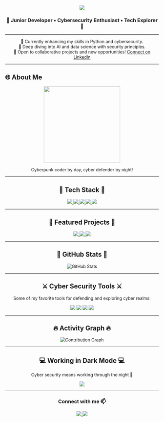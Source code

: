 <h1 align="center">
    <img src="https://readme-typing-svg.herokuapp.com/?font=Righteous&size=35&center=true&vCenter=true&width=500&height=70&duration=4000&lines=Welcome+to+my+Cyber+Hub;I+am+Selman+Vural;Cybersecurity+%26+Python+Developer" />
</h1>

<h3 align="center">👾 Junior Developer • Cybersecurity Enthusiast • Tech Explorer 👾</h3>

---

<div align="center">
 
 🔭 Currently enhancing my skills in Python and cybersecurity.  
 🌱 Deep diving into AI and data science with security principles.  
 🤝 Open to collaborative projects and new opportunities! [Connect on LinkedIn](https://www.linkedin.com/in/selman-vural/)

</div>

---

## 🌐 About Me
<div align="center">
  <img src="https://user-images.githubusercontent.com/52854010/115994073-dcd1e780-a5dc-11eb-81a3-4e9fae7a8d5c.gif" width="250px" />
  <p>Cyberpunk coder by day, cyber defender by night!</p>
</div>

---

<h2 align="center">🔹 Tech Stack 🔹</h2>
<p align="center">
 <a href="https://www.python.org/" target="_blank">
    <img src="https://img.shields.io/badge/Python-14354C?style=for-the-badge&logo=python&logoColor=white"/>
  </a>
  <a href="https://www.linux.org/" target="_blank">
    <img src="https://img.shields.io/badge/Linux-FCC624?style=for-the-badge&logo=linux&logoColor=black" />
  </a>
  <a href="https://developer.mozilla.org/en-US/docs/Web/HTML" target="_blank">
    <img src="https://img.shields.io/badge/HTML5-E34F26?style=for-the-badge&logo=html5&logoColor=white" />
  </a>
  <a href="https://www.microsoft.com/en-us/sql-server" target="_blank">
    <img src="https://img.shields.io/badge/SQL%20Server-CC2927?style=for-the-badge&logo=microsoft-sql-server&logoColor=white" />
  </a>
  <a href="https://www.unity.com/" target="_blank">
    <img src="https://img.shields.io/badge/Unity-100000?style=for-the-badge&logo=unity&logoColor=white" />
  </a>
</p>

---

<h2 align="center">🌟 Featured Projects 🌟</h2>
<p align="center">
  <a href="https://github.com/s3loc/Project1">
    <img src="https://img.shields.io/badge/Project1-252830?style=for-the-badge&logo=github&logoColor=blue" />
  </a>
  <a href="https://github.com/s3loc/Project2">
    <img src="https://img.shields.io/badge/Project2-252830?style=for-the-badge&logo=github&logoColor=blue" />
  </a>
  <a href="https://github.com/s3loc/Project3">
    <img src="https://img.shields.io/badge/Project3-252830?style=for-the-badge&logo=github&logoColor=blue" />
  </a>
</p>

---

<h2 align="center">🚀 GitHub Stats 🚀</h2>
<div align="center">
  <img src="https://github-readme-stats.vercel.app/api?username=s3loc&show_icons=true&theme=radical" alt="GitHub Stats" />
</div>

---

<h2 align="center">⚔️ Cyber Security Tools ⚔️</h2>
<div align="center">
  <p>Some of my favorite tools for defending and exploring cyber realms:</p>
  <img src="https://img.shields.io/badge/Nmap-005571?style=for-the-badge&logo=nmap&logoColor=white" />
  <img src="https://img.shields.io/badge/Wireshark-1679A7?style=for-the-badge&logo=wireshark&logoColor=white" />
  <img src="https://img.shields.io/badge/Burpsuite-FF5733?style=for-the-badge&logo=burpsuite&logoColor=white" />
  <img src="https://img.shields.io/badge/Kali%20Linux-557C94?style=for-the-badge&logo=kalilinux&logoColor=white" />
</div>

---

<h2 align="center">🔥 Activity Graph 🔥</h2>
<div align="center">
  <img src="https://activity-graph.herokuapp.com/graph?username=s3loc&theme=react-dark" alt="Contribution Graph"/>
</div>

---

<h2 align="center">💻 Working in Dark Mode 💻</h2>
<p align="center">Cyber security means working through the night 🌙</p>
<div align="center">
    <img src="https://readme-typing-svg.herokuapp.com?font=Fira+Code&size=21&duration=3000&color=00F1FF&center=true&width=435&lines=Code+with+passion;and+defend+with+purpose" />
</div>

---

<div align="center">
    <h3 align="center">Connect with me 📫</h3>
    <a href="https://www.linkedin.com/in/selman-vural/" target="_blank">
        <img src="https://img.shields.io/badge/LinkedIn-0077B5?style=for-the-badge&logo=linkedin&logoColor=white" />
    </a>
    <a href="mailto:vuralselman00@gmail.com">
        <img src="https://img.shields.io/badge/Gmail-D14836?style=for-the-badge&logo=gmail&logoColor=white" />
    </a>
</div>
